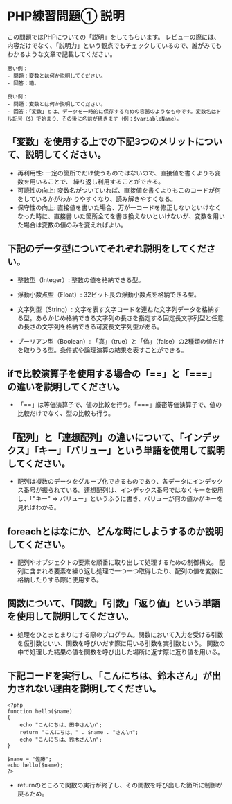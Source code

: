 # PHP練習問題① 説明
この問題ではPHPについての「説明」をしてもらいます。
レビューの際には、内容だけでなく、「説明力」という観点でもチェックしているので、誰がみてもわかるような文章で記載してください。

```
悪い例：
- 問題：変数とは何か説明してください。
- 回答：箱。

良い例：
- 問題：変数とは何か説明してください。
- 回答：「変数」とは、データを一時的に保存するための容器のようなものです。変数名はドル記号（$）で始まり、その後に名前が続きます（例：$variableName）。
```

## 「変数」を使用する上での下記3つのメリットについて、説明してください。
- 再利用性: 一定の箇所でだけ使うものではないので、直接値を書くよりも変数を用いることで、 
            繰り返し利用することができる。
- 可読性の向上: 変数名がついていれば、直接値を書くよりもこのコードが何をしているかがわか
                りやすくなり、読み解きやすくなる。
- 保守性の向上: 直接値を書いた場合、万が一コードを修正しないといけなくなった時に、直接書
                いた箇所全てを書き換えないといけないが、変数を用いた場合は変数の値のみを変えればよい。

## 下記のデータ型についてそれぞれ説明をしてください。
- 整数型（Integer）: 整数の値を格納できる型。

- 浮動小数点型（Float）: 32ビット長の浮動小数点を格納できる型。

- 文字列型（String）: 文字を表す文字コードを連ねた文字列データを格納する型。あらかじめ格納できる文字列の長さを指定する固定長文字列型と任意の長さの文字列を格納できる可変長文字列型がある。

- ブーリアン型（Boolean）: 「真」（true）と「偽」（false）の2種類の値だけを取りうる型。条件式や論理演算の結果を表すことができる。

## ifで比較演算子を使用する場合の「==」と「===」の違いを説明してください。
- 「==」は等価演算子で、値の比較を行う。「===」厳密等価演算子で、値の比較だけでなく、型の比較も行う。

## 「配列」と「連想配列」の違いについて、「インデックス」「キー」「バリュー」という単語を使用して説明してください。
- 配列は複数のデータをグループ化できるものであり、各データにインデックス番号が振られている。連想配列は、インデックス番号ではなくキーを使用し、「"キー" => バリュー」というふうに書き、バリューが何の値かがキーを見ればわかる。

## foreachとはなにか、どんな時にしようするのか説明してください。
- 配列やオブジェクトの要素を順番に取り出して処理するための制御構文。
  配列に含まれる要素を繰り返し処理で一つ一つ取得したり、配列の値を変数に格納したりする際に使用する。

## 関数について、「関数」「引数」「返り値」という単語を使用して説明してください。
- 処理をひとまとまりにする際のプログラム。関数において入力を受ける引数を仮引数といい、関数を呼びいだす際に用いる引数を実引数という。
関数の中で処理した結果の値を関数を呼び出した場所に返す際に返り値を用いる。

## 下記コードを実行し、「こんにちは、鈴木さん」が出力されない理由を説明してください。
```
<?php
function hello($name)
{
    echo "こんにちは、田中さん\n";
    return "こんにちは、" . $name . "さん\n";
    echo "こんにちは、鈴木さん\n";
}

$name = "佐藤";
echo hello($name);
?>
```
- returnのところで関数の実行が終了し、その関数を呼び出した箇所に制御が戻るため。